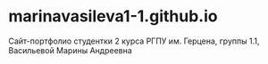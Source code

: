 # marinavasileva1-1.github.io
Сайт-портфолио студентки 2 курса РГПУ им. Герцена, группы 1.1, Васильевой Марины Андреевна

